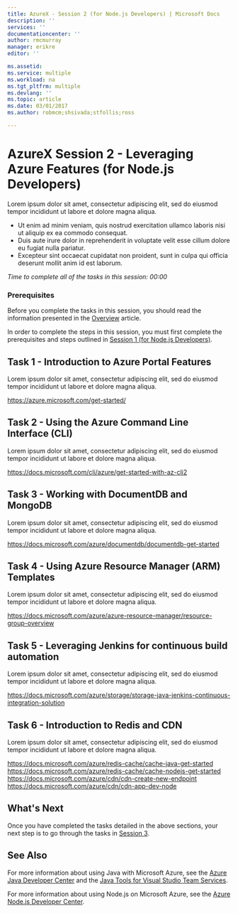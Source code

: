 ```yaml
---
title: AzureX - Session 2 (for Node.js Developers) | Microsoft Docs
description: ''
services: ''
documentationcenter: ''
author: rmcmurray
manager: erikre
editor: ''

ms.assetid: 
ms.service: multiple
ms.workload: na
ms.tgt_pltfrm: multiple
ms.devlang: ''
ms.topic: article
ms.date: 03/01/2017
ms.author: robmcm;shsivada;stfollis;ross

---
```


# AzureX Session 2 - Leveraging Azure Features (for Node.js Developers)

Lorem ipsum dolor sit amet, consectetur adipiscing elit, sed do eiusmod tempor incididunt ut labore et dolore magna aliqua.

* Ut enim ad minim veniam, quis nostrud exercitation ullamco laboris nisi ut aliquip ex ea commodo consequat.
* Duis aute irure dolor in reprehenderit in voluptate velit esse cillum dolore eu fugiat nulla pariatur.
* Excepteur sint occaecat cupidatat non proident, sunt in culpa qui officia deserunt mollit anim id est laborum.

*Time to complete all of the tasks in this session: 00:00*

### Prerequisites

Before you complete the tasks in this session, you should read the information presented in the [Overview] article.

In order to complete the steps in this session, you must first complete the prerequisites and steps outlined in [Session 1 (for Node.js Developers)][Session1Node].

## Task 1 - Introduction to Azure Portal Features

Lorem ipsum dolor sit amet, consectetur adipiscing elit, sed do eiusmod tempor incididunt ut labore et dolore magna aliqua.

https://azure.microsoft.com/get-started/

## Task 2 - Using the Azure Command Line Interface (CLI)

Lorem ipsum dolor sit amet, consectetur adipiscing elit, sed do eiusmod tempor incididunt ut labore et dolore magna aliqua.

https://docs.microsoft.com/cli/azure/get-started-with-az-cli2

## Task 3 - Working with DocumentDB and MongoDB

Lorem ipsum dolor sit amet, consectetur adipiscing elit, sed do eiusmod tempor incididunt ut labore et dolore magna aliqua.

https://docs.microsoft.com/azure/documentdb/documentdb-get-started

## Task 4 - Using Azure Resource Manager (ARM) Templates

Lorem ipsum dolor sit amet, consectetur adipiscing elit, sed do eiusmod tempor incididunt ut labore et dolore magna aliqua.

https://docs.microsoft.com/azure/azure-resource-manager/resource-group-overview

## Task 5 - Leveraging Jenkins for continuous build automation

Lorem ipsum dolor sit amet, consectetur adipiscing elit, sed do eiusmod tempor incididunt ut labore et dolore magna aliqua.

https://docs.microsoft.com/azure/storage/storage-java-jenkins-continuous-integration-solution

## Task 6 - Introduction to Redis and CDN

Lorem ipsum dolor sit amet, consectetur adipiscing elit, sed do eiusmod tempor incididunt ut labore et dolore magna aliqua.

https://docs.microsoft.com/azure/redis-cache/cache-java-get-started
https://docs.microsoft.com/azure/redis-cache/cache-nodejs-get-started
https://docs.microsoft.com/azure/cdn/cdn-create-new-endpoint
https://docs.microsoft.com/azure/cdn/cdn-app-dev-node

## What's Next

Once you have completed the tasks detailed in the above sections, your next step is to go through the tasks in [Session 3][Session3].

## See Also

For more information about using Java with Microsoft Azure, see the [Azure Java Developer Center] and the [Java Tools for Visual Studio Team Services].

For more information about using Node.js on Microsoft Azure, see the [Azure Node.js Developer Center].

<!-- URL List -->

[Azure Java Developer Center]: https://azure.microsoft.com/develop/java/
[Java Tools for Visual Studio Team Services]: https://java.visualstudio.com/
[Azure Node.js Developer Center]: https://azure.microsoft.com/develop/nodejs/

[Overview]: ./azurex-overview.md
[Session1Java]: ./azurex-session-1-java.md
[Session1Node]: ./azurex-session-1-nodejs.md
[Session2Java]: ./azurex-session-2-java.md
[Session2Node]: ./azurex-session-2-nodejs.md
[Session3]: ./azurex-session-3.md
[Session4]: ./azurex-session-4.md

<!-- IMG List -->

